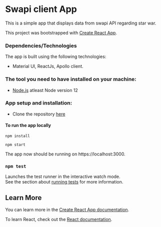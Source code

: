 # Swapi client App

This is a simple app that displays data from swapi API regarding star war.

This project was bootstrapped with [Create React App](https://github.com/facebook/create-react-app).

### Dependencies/Technologies

The app is built using the following technologies:

- Material UI, ReactJs, Apollo client.

### The tool you need to have installed on your machine:

- [Node.js](https://nodejs.org/en/download/) atleast Node version 12

### App setup and installation:

- Clone the repository [here](https://github.com/hariclerry/sovtech-assesment-project.git)

#### To run the app locally

```
npm install
```

```
npm start
```

The app now should be running on https://localhost:3000.

### `npm test`

Launches the test runner in the interactive watch mode.\
See the section about [running tests](https://facebook.github.io/create-react-app/docs/running-tests) for more information.

## Learn More

You can learn more in the [Create React App documentation](https://facebook.github.io/create-react-app/docs/getting-started).

To learn React, check out the [React documentation](https://reactjs.org/).
